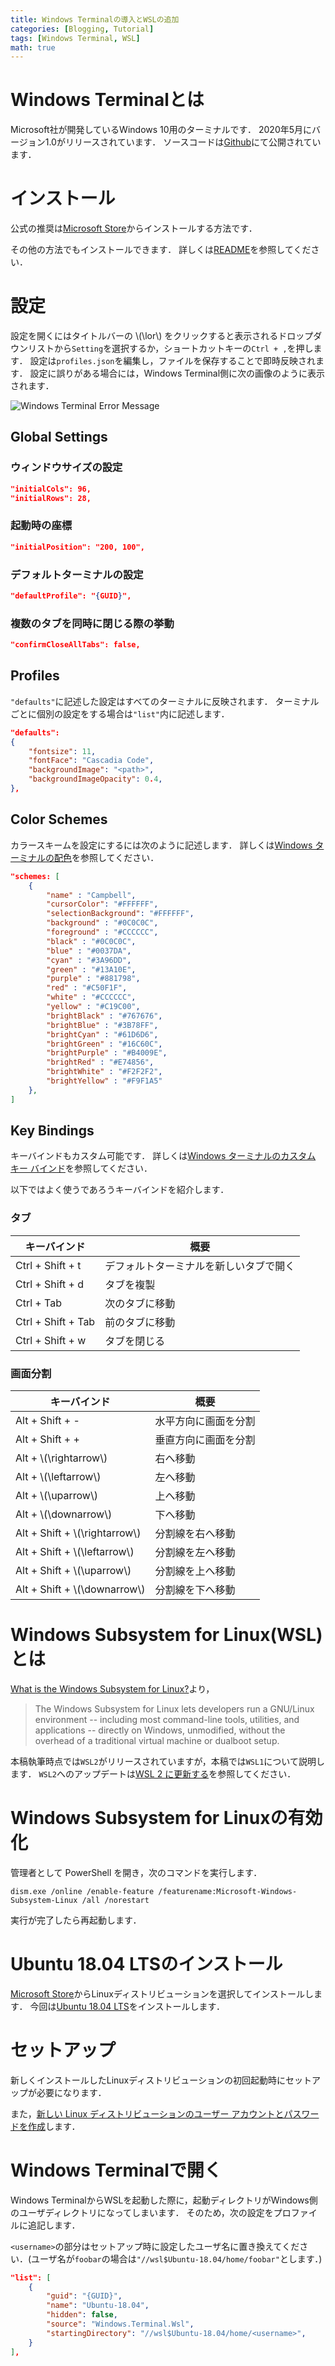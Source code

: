 ```yaml
---
title: Windows Terminalの導入とWSLの追加
categories: [Blogging, Tutorial]
tags: [Windows Terminal, WSL]
math: true
---
```

# Windows Terminalとは
Microsoft社が開発しているWindows 10用のターミナルです．
2020年5月にバージョン1.0がリリースされています．
ソースコードは[Github](https://github.com/microsoft/terminal)にて公開されています．

# インストール
公式の推奨は[Microsoft Store](https://aka.ms/terminal)からインストールする方法です．

その他の方法でもインストールできます．
詳しくは[README](https://github.com/microsoft/terminal/blob/master/README.md#other-install-methods)を参照してください．

# 設定
設定を開くにはタイトルバーの \\(\lor\\) をクリックすると表示されるドロップダウンリストから`Setting`を選択するか，ショートカットキーの`Ctrl + ,`を押します．
設定は`profiles.json`を編集し，ファイルを保存することで即時反映されます．
設定に誤りがある場合には，Windows Terminal側に次の画像のように表示されます．

![Windows Terminal Error Message](/assets/img/posts/2020-08-31-windows-terminal/windows-terminal-error-message.jpg)

## Global Settings
### ウィンドウサイズの設定
```json
"initialCols": 96,
"initialRows": 28,
```

### 起動時の座標
```json
"initialPosition": "200, 100",
```

### デフォルトターミナルの設定
```json
"defaultProfile": "{GUID}",
```

### 複数のタブを同時に閉じる際の挙動
```json
"confirmCloseAllTabs": false,
```

## Profiles
`"defaults"`に記述した設定はすべてのターミナルに反映されます．
ターミナルごとに個別の設定をする場合は`"list"`内に記述します．

```json
"defaults":
{
    "fontsize": 11,
    "fontFace": "Cascadia Code",
    "backgroundImage": "<path>",
    "backgroundImageOpacity": 0.4,
},
```

## Color Schemes
カラースキームを設定にするには次のように記述します．
詳しくは[Windows ターミナルの配色](https://aka.ms/terminal-color-schemes)を参照してください．
```json
"schemes: [
    {
        "name" : "Campbell",
        "cursorColor": "#FFFFFF",
        "selectionBackground": "#FFFFFF",
        "background" : "#0C0C0C",
        "foreground" : "#CCCCCC",
        "black" : "#0C0C0C",
        "blue" : "#0037DA",
        "cyan" : "#3A96DD",
        "green" : "#13A10E",
        "purple" : "#881798",
        "red" : "#C50F1F",
        "white" : "#CCCCCC",
        "yellow" : "#C19C00",
        "brightBlack" : "#767676",
        "brightBlue" : "#3B78FF",
        "brightCyan" : "#61D6D6",
        "brightGreen" : "#16C60C",
        "brightPurple" : "#B4009E",
        "brightRed" : "#E74856",
        "brightWhite" : "#F2F2F2",
        "brightYellow" : "#F9F1A5"
    },
]
```

## Key Bindings
キーバインドもカスタム可能です．
詳しくは[Windows ターミナルのカスタム キー バインド](https://aka.ms/terminal-keybindings)を参照してください．

以下ではよく使うであろうキーバインドを紹介します．

### タブ

|キーバインド|概要|
|---|---|
|Ctrl + Shift + t|デフォルトターミナルを新しいタブで開く|
|Ctrl + Shift + d|タブを複製|
|Ctrl + Tab|次のタブに移動|
|Ctrl + Shift + Tab|前のタブに移動|
|Ctrl + Shift + w|タブを閉じる|

### 画面分割

|キーバインド|概要|
|---|---|
|Alt + Shift + -|水平方向に画面を分割|
|Alt + Shift + +|垂直方向に画面を分割|
|Alt + \\(\rightarrow\\)|右へ移動|
|Alt + \\(\leftarrow\\)|左へ移動|
|Alt + \\(\uparrow\\)|上へ移動|
|Alt + \\(\downarrow\\)|下へ移動|
|Alt + Shift + \\(\rightarrow\\)|分割線を右へ移動|
|Alt + Shift + \\(\leftarrow\\)|分割線を左へ移動|
|Alt + Shift + \\(\uparrow\\)|分割線を上へ移動|
|Alt + Shift + \\(\downarrow\\)|分割線を下へ移動|


# Windows Subsystem for Linux(WSL)とは
[What is the Windows Subsystem for Linux?](https://aka.ms/wsl)より，
> The Windows Subsystem for Linux lets developers run a GNU/Linux environment -- including most command-line tools, utilities, and applications -- directly on Windows, unmodified, without the overhead of a traditional virtual machine or dualboot setup.

本稿執筆時点では`WSL2`がリリースされていますが，本稿では`WSL1`について説明します．
`WSL2`へのアップデートは[WSL 2 に更新する](https://docs.microsoft.com/ja-jp/windows/wsl/install-win10#update-to-wsl-2)を参照してください．

# Windows Subsystem for Linuxの有効化
管理者として PowerShell を開き，次のコマンドを実行します．
```shell
dism.exe /online /enable-feature /featurename:Microsoft-Windows-Subsystem-Linux /all /norestart
```
実行が完了したら再起動します．

# Ubuntu 18.04 LTSのインストール
[Microsoft Store](https://aka.ms/wslstore)からLinuxディストリビューションを選択してインストールします．
今回は[Ubuntu 18.04 LTS](https://www.microsoft.com/store/apps/9N9TNGVNDL3Q)をインストールします．

# セットアップ
新しくインストールしたLinuxディストリビューションの初回起動時にセットアップが必要になります．

また，[新しい Linux ディストリビューションのユーザー アカウントとパスワードを作成](https://docs.microsoft.com/ja-jp/windows/wsl/user-support)します．

# Windows Terminalで開く
Windows TerminalからWSLを起動した際に，起動ディレクトリがWindows側のユーザディレクトリになってしまいます．
そのため，次の設定をプロファイルに追記します．

`<username>`の部分はセットアップ時に設定したユーザ名に置き換えてください．(ユーザ名が`foobar`の場合は`"//wsl$Ubuntu-18.04/home/foobar"`とします．)
```json
"list": [
    {
        "guid": "{GUID}",
        "name": "Ubuntu-18.04",
        "hidden": false,
        "source": "Windows.Terminal.Wsl",
        "startingDirectory": "//wsl$Ubuntu-18.04/home/<username>",
    }
],
```

